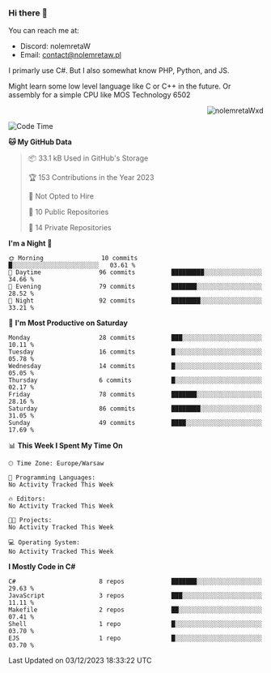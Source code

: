 ### Hi there 👋

You can reach me at:
 - Discord: nolemretaW
 - Email: contact@nolemretaw.pl
 
I primarly use C#. But I also somewhat know PHP, Python, and JS.

Might learn some low level language like C or C++ in the future. Or assembly for a simple CPU like MOS Technology 6502

<p align="right"><img src="https://komarev.com/ghpvc/?username=nolemretaWxd&amp;label=Profile%20views&amp;color=0e75b6&amp;style=flat" alt="nolemretaWxd" /></p>

<!--START_SECTION:waka-->
![Code Time](http://img.shields.io/badge/Code%20Time-85%20hrs%2040%20mins-blue)

**🐱 My GitHub Data** 

> 📦 33.1 kB Used in GitHub's Storage 
 > 
> 🏆 153 Contributions in the Year 2023
 > 
> 🚫 Not Opted to Hire
 > 
> 📜 10 Public Repositories 
 > 
> 🔑 14 Private Repositories 
 > 
**I'm a Night 🦉** 

```text
🌞 Morning                10 commits          █░░░░░░░░░░░░░░░░░░░░░░░░   03.61 % 
🌆 Daytime                96 commits          █████████░░░░░░░░░░░░░░░░   34.66 % 
🌃 Evening                79 commits          ███████░░░░░░░░░░░░░░░░░░   28.52 % 
🌙 Night                  92 commits          ████████░░░░░░░░░░░░░░░░░   33.21 % 
```
📅 **I'm Most Productive on Saturday** 

```text
Monday                   28 commits          ███░░░░░░░░░░░░░░░░░░░░░░   10.11 % 
Tuesday                  16 commits          █░░░░░░░░░░░░░░░░░░░░░░░░   05.78 % 
Wednesday                14 commits          █░░░░░░░░░░░░░░░░░░░░░░░░   05.05 % 
Thursday                 6 commits           █░░░░░░░░░░░░░░░░░░░░░░░░   02.17 % 
Friday                   78 commits          ███████░░░░░░░░░░░░░░░░░░   28.16 % 
Saturday                 86 commits          ████████░░░░░░░░░░░░░░░░░   31.05 % 
Sunday                   49 commits          ████░░░░░░░░░░░░░░░░░░░░░   17.69 % 
```


📊 **This Week I Spent My Time On** 

```text
🕑︎ Time Zone: Europe/Warsaw

💬 Programming Languages: 
No Activity Tracked This Week

🔥 Editors: 
No Activity Tracked This Week

🐱‍💻 Projects: 
No Activity Tracked This Week

💻 Operating System: 
No Activity Tracked This Week
```

**I Mostly Code in C#** 

```text
C#                       8 repos             ███████░░░░░░░░░░░░░░░░░░   29.63 % 
JavaScript               3 repos             ███░░░░░░░░░░░░░░░░░░░░░░   11.11 % 
Makefile                 2 repos             ██░░░░░░░░░░░░░░░░░░░░░░░   07.41 % 
Shell                    1 repo              █░░░░░░░░░░░░░░░░░░░░░░░░   03.70 % 
EJS                      1 repo              █░░░░░░░░░░░░░░░░░░░░░░░░   03.70 % 
```




 Last Updated on 03/12/2023 18:33:22 UTC
<!--END_SECTION:waka-->

